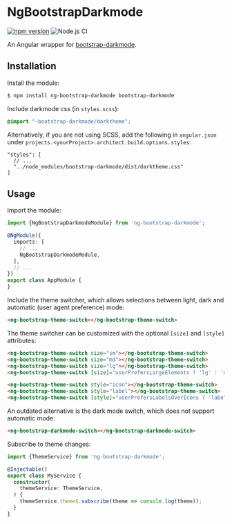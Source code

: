 # NgBootstrapDarkmode

<p align="center">

[![npm version](https://badge.fury.io/js/ng-bootstrap-darkmode.svg)](https://badge.fury.io/js/ng-bootstrap-darkmode)
![Node.js CI](https://github.com/Clashsoft/ng-bootstrap-darkmode/workflows/Node.js%20CI/badge.svg)

</p>

An Angular wrapper for [bootstrap-darkmode](https://github.com/Clashsoft/bootstrap-darkmode).

## Installation

Install the module:

```sh
$ npm install ng-bootstrap-darkmode bootstrap-darkmode
```

Include darkmode css (in `styles.scss`):

```scss
@import "~bootstrap-darkmode/darktheme";
```

Alternatively, if you are not using SCSS, add the following in `angular.json` under `projects.<yourProject>.architect.build.options.styles`:

```json5
"styles": [
  // ...
  "../node_modules/bootstrap-darkmode/dist/darktheme.css"
]
```

## Usage

Import the module:

```typescript
import {NgBootstrapDarkmodeModule} from 'ng-bootstrap-darkmode';

@NgModule({
  imports: [
    // ...
    NgBootstrapDarkmodeModule,
  ],
  // ...
})
export class AppModule {
}
```

Include the theme switcher, which allows selections between light, dark and automatic (user agent preference) mode:

```html
<ng-bootstrap-theme-switch></ng-bootstrap-theme-switch>
```

The theme switcher can be customized with the optional `[size]` and `[style]` attributes:

```html
<ng-bootstrap-theme-switch size="sm"></ng-bootstrap-theme-switch>
<ng-bootstrap-theme-switch size="md"></ng-bootstrap-theme-switch>
<ng-bootstrap-theme-switch size="lg"></ng-bootstrap-theme-switch>
<ng-bootstrap-theme-switch [size]="userPrefersLargeElements ? 'lg' : 'md'"></ng-bootstrap-theme-switch>

<ng-bootstrap-theme-switch style="icon"></ng-bootstrap-theme-switch>
<ng-bootstrap-theme-switch style="label"></ng-bootstrap-theme-switch>
<ng-bootstrap-theme-switch [style]="userPrefersLabelsOverIcons ? 'label' : 'icon'"></ng-bootstrap-theme-switch>
```

An outdated alternative is the dark mode switch, which does not support automatic mode:

```html
<ng-bootstrap-darkmode-switch></ng-bootstrap-darkmode-switch>
```

Subscribe to theme changes:

```typescript
import {ThemeService} from 'ng-bootstrap-darkmode';

@Injectable()
export class MyService {
  constructor(
    themeService: ThemeService,
  ) {
    themeService.theme$.subscribe(theme => console.log(theme));
  }
}
```
